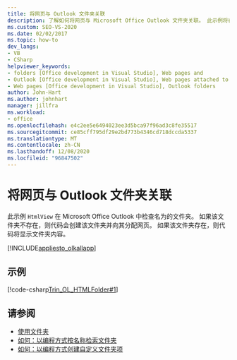 ```yaml
---
title: 将网页与 Outlook 文件夹关联
description: 了解如何将网页与 Microsoft Office Outlook 文件夹关联。 此示例将在 Outlook 中检查名为 HtmlView 的文件夹。
ms.custom: SEO-VS-2020
ms.date: 02/02/2017
ms.topic: how-to
dev_langs:
- VB
- CSharp
helpviewer_keywords:
- folders [Office development in Visual Studio], Web pages and
- Outlook [Office development in Visual Studio], Web pages attached to folders
- Web pages [Office development in Visual Studio], Outlook folders
author: John-Hart
ms.author: johnhart
manager: jillfra
ms.workload:
- office
ms.openlocfilehash: e4c2ee5e6494023ee3d5bca97f96ad3c8fe35517
ms.sourcegitcommit: ce85cff795df29e2bd773b4346cd718dccda5337
ms.translationtype: MT
ms.contentlocale: zh-CN
ms.lasthandoff: 12/08/2020
ms.locfileid: "96847502"
---
```

# <a name="associate-a-web-page-with-an-outlook-folder"></a>将网页与 Outlook 文件夹关联

  此示例 `HtmlView` 在 Microsoft Office Outlook 中检查名为的文件夹。 如果该文件夹不存在，则代码会创建该文件夹并向其分配网页。 如果该文件夹存在，则代码将显示文件夹内容。

 [!INCLUDE[appliesto_olkallapp](../vsto/includes/appliesto-olkallapp-md.md)]

## <a name="example"></a>示例
 [!code-csharp[Trin_OL_HTMLFolder#1](../vsto/codesnippet/CSharp/Trin_OL_HTMLFolder/thisaddin.cs#1)]

## <a name="see-also"></a>请参阅
- [使用文件夹](../vsto/working-with-folders.md)
- [如何：以编程方式按名称检索文件夹](../vsto/how-to-programmatically-retrieve-a-folder-by-name.md)
- [如何：以编程方式创建自定义文件夹项](../vsto/how-to-programmatically-create-custom-folder-items.md)
